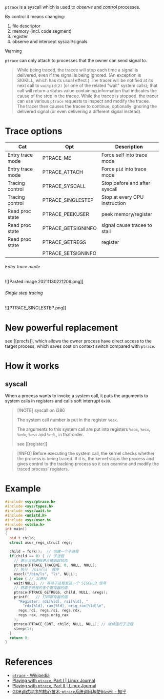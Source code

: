 `ptrace` is a syscall which is used to _observe_ and _control_ processes.

By control it means changing:
1. file descriptor
2. memory (incl. code segment)
3. register
4. observe and intercept syscall/signals

>[!warning] 
>`ptrace` can only attach to processes that the owner can send signal to.

> While  being  traced,  the tracee will stop each time a signal is delivered, even if the signal is being ignored. (An exception is SIGKILL, which has its usual effect.)  The tracer will be notified at its  next  call  to  `waitpid(2)`  (or  one of the related "wait" system calls); that call will return a status value containing information that indicates the cause of the stop in the tracee.  While the tracee is stopped,  the  tracer  can  use  various `ptrace`  requests to inspect and modify the tracee.  The tracer then causes the tracee to continue, optionally ignoring the delivered signal (or even delivering a different signal instead).

# Trace options

| Cat              | Opt                | Description                   |
| ---------------- | ------------------ | ----------------------------- |
| Entry trace mode | PTRACE_ME          | Force self into trace mode    |
| Entry trace mode | PTRACE_ATTACH      | Force `pid` into trace mode   |
| Tracing control  | PTRACE_SYSCALL     | Stop before and after syscall |
| Tracing control  | PTRACE_SINGLESTEP  | Stop at every CPU instruction |
| Read proc state  | PTRACE_PEEKUSER    | peek memory/register          |
| Read proc state  | PTRACE_GETSIGNINFO | signal cause tracee to stall  |
| Read proc state  | PTRACE_GETREGS     | register                      |
|                  | PTRACE_SETSIGNINFO |                               |


###### Enter trace mode
![[Pasted image 20211130221206.png]]

###### Single step tracing

![[PTRACE_SINGLESTEP.png]]

# New powerful replacement

see [[procfs]], which allows the owner process have direct access to the target process, which saves cost on context switch compared with `ptrace`.

# How it works

## syscall

When a process wants to invoke a system call, it puts the arguments to system calls in registers and calls soft interrupt `0x80`.

> [!NOTE] syscall on i386
> 
> The system call number is put in the register `%eax`.
> 
> The arguments to this system call are put into registers `%ebx`, `%ecx`, `%edx`, `%esi` and `%edi`, in that order.
>
> see [[register]]


> [!INFO]
> Before executing the system call, the kernel checks whether the process is being traced. If it is, the kernel stops the process and gives control to the tracking process so it can examine and modify the traced process' registers.

# Example


```cpp
#include <sys/ptrace.h>
#include <sys/types.h>
#include <sys/wait.h>
#include <unistd.h>
#include <sys/user.h>
#include <stdio.h>
int main()
{   
  pid_t child;
  struct user_regs_struct regs;

  child = fork();  // 创建一个子进程
  if(child == 0) { // 子进程
    // 表示当前进程进入被追踪状态
    ptrace(PTRACE_TRACEME, 0, NULL, NULL); 
    // 执行 `/bin/ls` 程序
    execl("/bin/ls", "ls", NULL);          
  } else { // 父进程
    wait(NULL); // 等待子进程发送一个 SIGCHLD 信号
    // 获取子进程的各个寄存器的值
    ptrace(PTRACE_GETREGS, child, NULL, &regs); 
    printf(   // 打印寄存器的值
      "Register: rdi[%ld], rsi[%ld], "
        "rdx[%ld], rax[%ld], orig_rax[%ld]\n",
      regs.rdi, regs.rsi, regs.rdx,
      regs.rax, regs.orig_rax
    ); 
    ptrace(PTRACE_CONT, child, NULL, NULL); // 继续运行子进程
    sleep(1);
  }
  return 0;
}
```

# References

- [`ptrace` - Wikipedia](https://en.wikipedia.org/wiki/Ptrace)
- [Playing with `ptrace`, Part I | Linux Journal](https://www.linuxjournal.com/article/6100)
- [Playing with `ptrace`, Part II | Linux Journal](https://www.linuxjournal.com/article/6210)
- [GDB调试程序的核心技术-`ptrace`系统调用与使用示例 - 知乎](https://zhuanlan.zhihu.com/p/436433331?utm_source=wechat_session&utm_medium=social&utm_oi=1264633478584340480)